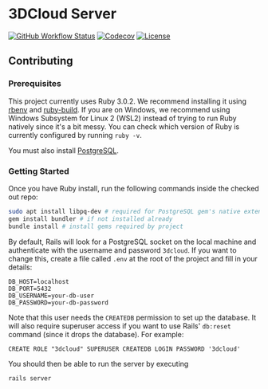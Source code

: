 # 3DCloud Server
[![GitHub Workflow Status](https://img.shields.io/github/workflow/status/3DCloud/Server/lint-and-test?style=flat-square)](https://github.com/3DCloud/Server/actions/workflows/lint-and-test.yml)
[![Codecov](https://img.shields.io/codecov/c/github/3DCloud/Server?style=flat-square)](https://codecov.io/gh/3DCloud/Server)
[![License](https://img.shields.io/github/license/3DCloud/Server?style=flat-square)](https://github.com/3DCloud/Server/blob/main/LICENSE)

## Contributing
### Prerequisites
This project currently uses Ruby 3.0.2. We recommend installing it using [rbenv](https://github.com/rbenv/rbenv) and [ruby-build](https://github.com/rbenv/ruby-build). If you are on Windows, we recommend using Windows Subsystem for Linux 2 (WSL2) instead of trying to run Ruby natively since it's a bit messy. You can check which version of Ruby is currently configured by running `ruby -v`.

You must also install [PostgreSQL](https://www.postgresql.org/download/).

### Getting Started
Once you have Ruby install, run the following commands inside the checked out repo:
```bash
sudo apt install libpq-dev # required for PostgreSQL gem's native extensions
gem install bundler # if not installed already
bundle install # install gems required by project
```

By default, Rails will look for a PostgreSQL socket on the local machine and authenticate with the username and password `3dcloud`. If you want to change this, create a file called `.env` at the root of the project and fill in your details:
```
DB_HOST=localhost
DB_PORT=5432
DB_USERNAME=your-db-user
DB_PASSWORD=your-db-password
```

Note that this user needs the `CREATEDB` permission to set up the database. It will also require superuser access if you want to use Rails' `db:reset` command (since it drops the database).
For example:
```postgresql
CREATE ROLE "3dcloud" SUPERUSER CREATEDB LOGIN PASSWORD '3dcloud'
```

You should then be able to run the server by executing
```
rails server
```
